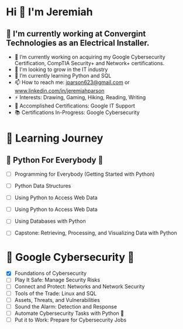 # Hi 👋 I'm Jeremiah #

## 👷 I'm currently working at Convergint Technologies as an Electrical Installer. ##
- 🔭 I’m currently working on acquiring my Google Cybersecurity Certification, CompTIA Security+ and Network+ certifications.
- 🌲 I'm looking to grow in the IT industry
- 🌱 I’m currently learning Python and SQL
- 📫 How to reach me: jparson623@gmail.com or www.linkedin.com/in/jeremiahparson
- ⚡ Interests: Drawing, Gaming, Hiking, Reading, Writing
- 📄 Accomplished Certifications: Google IT Support
- 📚 Certifications In-Progress: Google Cybersecurity

# 🏫 Learning Journey #
## 🐍 Python For Everybody 🐍 ##
- [ ] Programming for Everybody (Getting Started with Python)
- [ ] Python Data Structures
- [ ] Using Python to Access Web Data
- [ ] Using Python to Access Web Data
- [ ] Using Databases with Python
- [ ] Capstone: Retrieving, Processing, and Visualizing Data with Python


# 🥷 Google Cybersecurity 🥷 #
- [x] Foundations of Cybersecurity
- [ ] Play It Safe: Manage Security Risks
- [ ] Connect and Protect: Networks and Network Security
- [ ] Tools of the Trade: Linux and SQL
- [ ] Assets, Threats, and Vulnerabilities
- [ ] Sound the Alarm: Detection and Response
- [ ] Automate Cybersecurity Tasks with Python 🐍
- [ ] Put it to Work: Prepare for Cybersecurity Jobs

